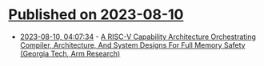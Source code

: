 # [Published on 2023-08-10](index.md)

* [2023-08-10, 04:07:34](https://lobste.rs/s/9upruq/risc_v_capability_architecture) - [A RISC-V Capability Architecture Orchestrating Compiler, Architecture, And System Designs For Full Memory Safety (Georgia Tech, Arm Research)](https://semiengineering.com/a-risc-v-capability-architecture-orchestrating-compiler-architecture-and-system-designs-for-full-memory-safety/)

